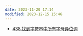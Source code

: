 ```yaml
---
date: 2023-11-20 17:14
modified: 2023-12-15 15:46
---
```

- [438.找到字符串中所有字母异位词](https://leetcode.cn/problems/find-all-anagrams-in-a-string/)
